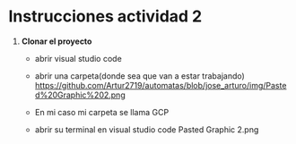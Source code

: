 # Instrucciones actividad 2

1. **Clonar el proyecto**

	- abrir visual studio code 
	- abrir una carpeta(donde sea que van a estar trabajando)
	https://github.com/Artur2719/automatas/blob/jose_arturo/img/Pasted%20Graphic%202.png

    - En mi caso mi carpeta se llama GCP
	- abrir su terminal en visual studio code
    Pasted Graphic 2.png
